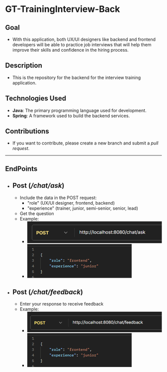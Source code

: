 # GT-TrainingInterview-Back

## Goal

- With this application, both UX/UI designers like backend and frontend developers will be able to practice job interviews that will help them improve their skills and confidence in the hiring process.

## Description
- This is the repository for the backend for the interview training application.

## Technologies Used
- **Java**: The primary programming language used for development.
- **Spring**: A framework used to build the backend services.

## Contributions
- If you want to contribute, please create a new branch and submit a *pull request*.
---
## EndPoints
- **Post** (*/chat/ask*)
    - 
    - Include the data in the POST request:
      - "role" (UX/UI designer, frontend, backend)
      - "experience" (trainer, junior, semi-senior, senior, lead)
    - Get the question
    - Example:
        - ![alt text](ReadMe_Images/image-2.png)
        - ![alt text](ReadMe_Images/image-7.png)
- **Post** (*/chat/feedback*)
  - 
  - Enter your response to receive feedback
  - Example:
    - ![alt text](ReadMe_Images/image-6.png)
    - ![alt text](ReadMe_Images/image-7.png)
